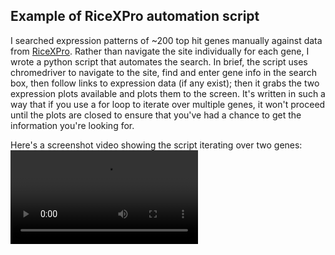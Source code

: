 ## Example of RiceXPro automation script
I searched expression patterns of ~200 top hit genes manually against data from [RiceXPro](https://ricexpro.dna.affrc.go.jp/RXP_4001/). Rather than navigate the site individually for each gene, I wrote a python script that automates the search. In brief, the script uses chromedriver to navigate to the site, find and enter gene info in the search box, then follow links to expression data (if any exist); then it grabs the two expression plots available and plots them to the screen. It's written in such a way that if you use a for loop to iterate over multiple genes, it won't proceed until the plots are closed to ensure that you've had a chance to get the information you're looking for.

Here's a screenshot video showing the script iterating over two genes:
![example.mov](scRNAseq-rice_files/example.mov)


